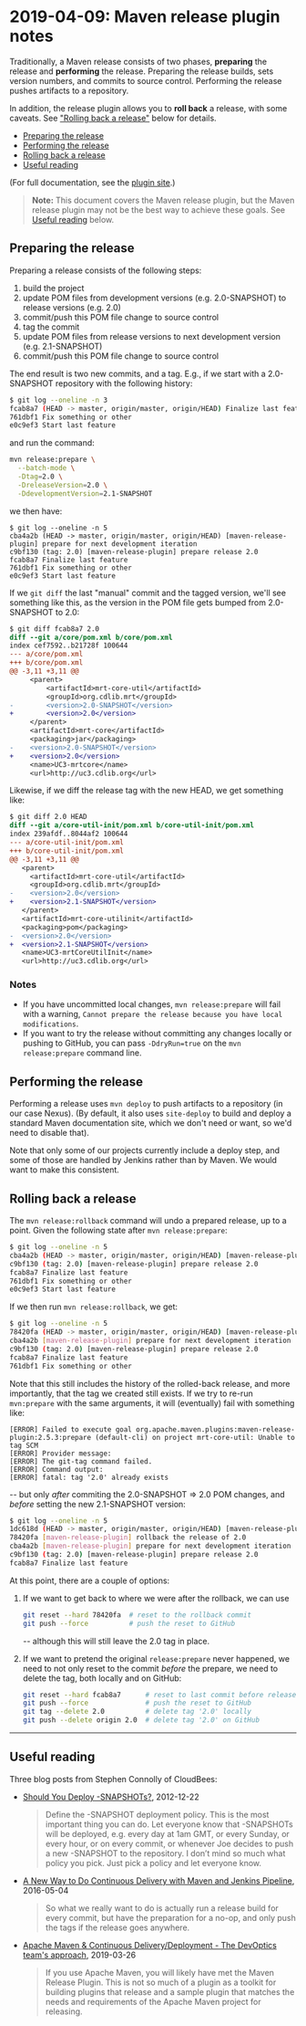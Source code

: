# 2019-04-09: Maven release plugin notes

Traditionally, a Maven release consists of two phases, **preparing** the
release and **performing** the release. Preparing the release builds, sets
version numbers, and commits to source control. Performing the release
pushes artifacts to a repository.

In addition, the release plugin allows you to **roll back** a release, with
some caveats. See ["Rolling back a release"](#rolling-back-a-release) below for
details.

- [Preparing the release](#preparing-the-release)
- [Performing the release](#performing-the-release)
- [Rolling back a release](#rolling-back-a-release)
- [Useful reading](#useful-reading)

(For full documentation, see the [plugin site](http://maven.apache.org/maven-release/maven-release-plugin/).)

> **Note:** This document covers the Maven release plugin, but the Maven
> release plugin may not be the best way to achieve these goals. See 
> [Useful reading](#useful-reading) below.
> 

## Preparing the release

Preparing a release consists of the following steps:

1. build the project
1. update POM files from development versions (e.g. 2.0-SNAPSHOT) to
   release versions (e.g. 2.0)
1. commit/push this POM file change to source control
1. tag the commit
1. update POM files from release versions to next development version
   (e.g. 2.1-SNAPSHOT)
1. commit/push this POM file change to source control

The end result is two new commits, and a tag. E.g., if we start with a 2.0-SNAPSHOT repository with the following history:

```sh
$ git log --oneline -n 3
fcab8a7 (HEAD -> master, origin/master, origin/HEAD) Finalize last feature
761dbf1 Fix something or other
e0c9ef3 Start last feature
```

and run the command:

```sh
mvn release:prepare \
  --batch-mode \
  -Dtag=2.0 \
  -DreleaseVersion=2.0 \
  -DdevelopmentVersion=2.1-SNAPSHOT
```

we then have:

```
$ git log --oneline -n 5
cba4a2b (HEAD -> master, origin/master, origin/HEAD) [maven-release-plugin] prepare for next development iteration
c9bf130 (tag: 2.0) [maven-release-plugin] prepare release 2.0
fcab8a7 Finalize last feature
761dbf1 Fix something or other
e0c9ef3 Start last feature
```

If we `git diff` the last "manual" commit and the tagged version, we'll see something
like this, as the version in the POM file gets bumped from 2.0-SNAPSHOT to 2.0:

```diff
$ git diff fcab8a7 2.0
diff --git a/core/pom.xml b/core/pom.xml
index cef7592..b21728f 100644
--- a/core/pom.xml
+++ b/core/pom.xml
@@ -3,11 +3,11 @@
     <parent>
         <artifactId>mrt-core-util</artifactId>
         <groupId>org.cdlib.mrt</groupId>
-        <version>2.0-SNAPSHOT</version>
+        <version>2.0</version>
     </parent>
     <artifactId>mrt-core</artifactId>
     <packaging>jar</packaging>
-    <version>2.0-SNAPSHOT</version>
+    <version>2.0</version>
     <name>UC3-mrtcore</name>
     <url>http://uc3.cdlib.org</url>
```

Likewise, if we diff the release tag with the new HEAD, we get something like:

```diff
$ git diff 2.0 HEAD
diff --git a/core-util-init/pom.xml b/core-util-init/pom.xml
index 239afdf..8044af2 100644
--- a/core-util-init/pom.xml
+++ b/core-util-init/pom.xml
@@ -3,11 +3,11 @@
   <parent>
     <artifactId>mrt-core-util</artifactId>
     <groupId>org.cdlib.mrt</groupId>
-    <version>2.0</version>
+    <version>2.1-SNAPSHOT</version>
   </parent>
   <artifactId>mrt-core-utilinit</artifactId>
   <packaging>pom</packaging>
-  <version>2.0</version>
+  <version>2.1-SNAPSHOT</version>
   <name>UC3-mrtCoreUtilInit</name>
   <url>http://uc3.cdlib.org</url>
```

### Notes

- If you have uncommitted local changes, `mvn release:prepare` will fail with
  a warning, `Cannot prepare the release because you have local modifications`.
- If you want to try the release without committing any changes locally or
  pushing to GitHub, you can pass `-DdryRun=true` on the `mvn release:prepare`
  command line.

## Performing the release

Performing a release uses `mvn deploy` to push artifacts to a repository
(in our case Nexus). (By default, it also uses `site-deploy` to build and
deploy a standard Maven documentation site, which we don't need or want,
so we'd need to disable that).

Note that only some of our projects currently include a deploy step, and
some of those are handled by Jenkins rather than by Maven. We would want to
make this consistent.

## Rolling back a release

The `mvn release:rollback` command will undo a prepared release, up to a
point. Given the following state after `mvn release:prepare`:

```sh
$ git log --oneline -n 5
cba4a2b (HEAD -> master, origin/master, origin/HEAD) [maven-release-plugin] prepare for next development iteration
c9bf130 (tag: 2.0) [maven-release-plugin] prepare release 2.0
fcab8a7 Finalize last feature
761dbf1 Fix something or other
e0c9ef3 Start last feature
```

If we then run `mvn release:rollback`, we get:

```sh
$ git log --oneline -n 5
78420fa (HEAD -> master, origin/master, origin/HEAD) [maven-release-plugin] rollback the release of 2.0
cba4a2b [maven-release-plugin] prepare for next development iteration
c9bf130 (tag: 2.0) [maven-release-plugin] prepare release 2.0
fcab8a7 Finalize last feature
761dbf1 Fix something or other
```

Note that this still includes the history of the rolled-back release, and more importantly, that
the tag we created still exists. If we try to re-run `mvn:prepare` with the same arguments, it will
(eventually) fail with something like:

```
[ERROR] Failed to execute goal org.apache.maven.plugins:maven-release-plugin:2.5.3:prepare (default-cli) on project mrt-core-util: Unable to tag SCM
[ERROR] Provider message:
[ERROR] The git-tag command failed.
[ERROR] Command output:
[ERROR] fatal: tag '2.0' already exists
```

-- but only _after_ commiting the 2.0-SNAPSHOT ⇒ 2.0 POM changes, and _before_ setting the new
2.1-SNAPSHOT version:

```sh
$ git log --oneline -n 5
1dc618d (HEAD -> master, origin/master, origin/HEAD) [maven-release-plugin] prepare release 2.0
78420fa [maven-release-plugin] rollback the release of 2.0
cba4a2b [maven-release-plugin] prepare for next development iteration
c9bf130 (tag: 2.0) [maven-release-plugin] prepare release 2.0
fcab8a7 Finalize last feature
```

At this point, there are a couple of options: 

1. If we want to get back to where we were after the rollback, we can use

   ```sh
   git reset --hard 78420fa  # reset to the rollback commit
   git push --force          # push the reset to GitHub
   ```

   -- although this will still leave the 2.0 tag in place.

2. If we want to pretend the original `release:prepare` never happened, we
   need to not only reset to the commit _before_ the prepare, we need to delete
   the tag, both locally and on GitHub:

   ```sh
   git reset --hard fcab8a7      # reset to last commit before release:prepare
   git push --force              # push the reset to GitHub
   git tag --delete 2.0          # delete tag '2.0' locally
   git push --delete origin 2.0  # delete tag '2.0' on GitHub
   ```

---

## Useful reading

Three blog posts from Stephen Connolly of CloudBees:

- [Should You Deploy -SNAPSHOTs?](https://www.cloudbees.com/blog/should-you-deploy-snapshots), 2012-12-22

  > Define the -SNAPSHOT deployment policy. This is the most important
  > thing you can do. Let everyone know that -SNAPSHOTs will be deployed,
  > e.g. every day at 1am GMT, or every Sunday, or every hour, or on every
  > commit, or whenever Joe decides to push a new -SNAPSHOT to the
  > repository. I don’t mind so much what policy you pick. Just pick a
  > policy and let everyone know.

- [A New Way to Do Continuous Delivery with Maven and Jenkins Pipeline](https://www.cloudbees.com/blog/new-way-do-continuous-delivery-maven-and-jenkins-pipeline), 2016-05-04

  > So what we really want to do is actually run a release build for every
  > commit, but have the preparation for a no-op, and only push the tags if
  > the release goes anywhere.

- [Apache Maven & Continuous Delivery/Deployment - The DevOptics team's approach](https://www.cloudbees.com/blog/apache-maven-continuous-deliverydeployment-devoptics-teams-approach), 2019-03-26

  > If you use Apache Maven, you will likely have met the Maven Release
  > Plugin. This is not so much of a plugin as a toolkit for building
  > plugins that release and a sample plugin that matches the needs and
  > requirements of the Apache Maven project for releasing.
